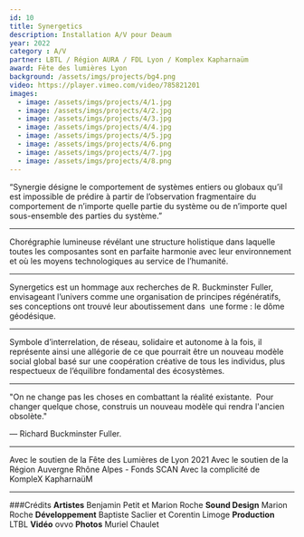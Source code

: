 ```yaml
---
id: 10
title: Synergetics
description: Installation A/V pour Deaum
year: 2022
category : A/V
partner: LBTL / Région AURA / FDL Lyon / Komplex Kapharnaüm
award: Fête des lumières Lyon
background: /assets/imgs/projects/bg4.png
video: https://player.vimeo.com/video/785821201
images:
  - image: /assets/imgs/projects/4/1.jpg
  - image: /assets/imgs/projects/4/2.jpg
  - image: /assets/imgs/projects/4/3.jpg
  - image: /assets/imgs/projects/4/4.jpg
  - image: /assets/imgs/projects/4/5.jpg
  - image: /assets/imgs/projects/4/6.png
  - image: /assets/imgs/projects/4/7.jpg
  - image: /assets/imgs/projects/4/8.png
---
```

“Synergie désigne le comportement de systèmes entiers ou globaux qu’il est impossible de prédire à partir de l’observation fragmentaire du comportement de n’importe quelle partie du système ou de n’importe quel sous-ensemble des parties du système.”

---

Chorégraphie lumineuse révélant une structure holistique dans laquelle toutes les composantes sont en parfaite harmonie avec leur environnement et où les moyens technologiques au service de l’humanité.

---

Synergetics est un hommage aux recherches de R. Buckminster Fuller, envisageant l’univers comme une organisation de principes régénératifs, ses conceptions ont trouvé leur aboutissement dans 
une forme : le dôme géodésique. 

---

Symbole d’interrelation, de réseau, solidaire et autonome à la fois, il représente ainsi une allégorie de ce que pourrait être un nouveau modèle social global basé sur une coopération créative de tous les individus, plus respectueux de l’équilibre fondamental des écosystèmes.

---

"On ne change pas les choses en combattant la réalité existante. 
Pour changer quelque chose, construis un nouveau modèle qui rendra l'ancien obsolète." 

— Richard Buckminster Fuller.

---

Avec le soutien de la Fête des Lumières de Lyon 2021
Avec le soutien de la Région Auvergne Rhône Alpes - Fonds SCAN
Avec la complicité de KompleX KapharnaüM

---

###Crédits
**Artistes** Benjamin Petit et Marion Roche
**Sound Design** Marion Roche
**Développement** Baptiste Saclier et Corentin Limoge
**Production** LTBL
**Vidéo** ovvo
**Photos** Muriel Chaulet
